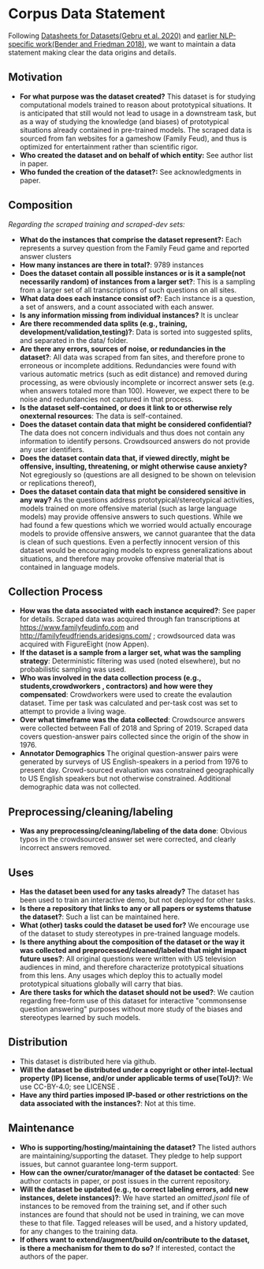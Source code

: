 
# Corpus Data Statement

Following [Datasheets for Datasets(Gebru et al. 2020)](https://arxiv.org/pdf/1803.09010.pdf) and [earlier NLP-specific work(Bender and Friedman 2018)](https://www.aclweb.org/anthology/Q18-1041.pdf), we want to maintain a data statement making clear the data origins and details.

## Motivation 


* **For what purpose was the dataset created?**  This dataset is for studying computational models trained to reason about prototypical situations. It is anticipated that still would not lead to usage in a downstream task, but as a way of studying the knowledge (and biases) of prototypical situations already contained in pre-trained models. The scraped data is sourced from fan websites for a gameshow (Family Feud), and thus is optimized for entertainment rather than scientific rigor.
* **Who created the dataset and on behalf of which entity:** See author list in paper.
*  **Who funded the creation of the dataset?:** See acknowledgments in paper.

## Composition
*Regarding the scraped  training and scraped-dev sets:*

* **What do the instances that comprise the dataset represent?:** Each represents a survey question from the Family Feud game and reported answer clusters
* **How many instances are there in total?**:  9789 instances
* **Does the dataset contain all possible instances or is it a sample(not necessarily random) of instances from a larger set?**:  This is a sampling from a larger set of all transcriptions of such questions on all sites.  
* **What data does each instance consist of?**: Each instance is a question, a set of answers, and a count associated with each answer.
* **Is any information missing from individual instances?** It is unclear 
* **Are there recommended data splits (e.g., training, development/validation,testing)?**: Data is sorted into suggested splits, and separated in the data/ folder. 
* **Are there any errors, sources of noise, or redundancies in the dataset?**: All data was scraped from fan sites, and therefore prone to erroneous or incomplete additions.  Redundancies were found with various automatic metrics (such as edit distance) and removed during processing, as were obviously incomplete or incorrect answer sets (e.g. when answers totaled more than 100). However, we expect there to be noise and redundancies not captured in that process.
* **Is the dataset self-contained, or does it link to or otherwise rely onexternal resources**: The data is self-contained.
* **Does the dataset contain data that might be considered confidential?** The data does not concern individuals and thus does not contain any information to identify persons. Crowdsourced answers do not provide any user identifiers.
* **Does the dataset contain data that, if viewed directly, might be offensive, insulting, threatening, or might otherwise cause anxiety?** Not egregiously so (questions are all designed to be shown on television or replications thereof), 
* **Does the dataset contain data that might be considered sensitive in any way?** As the questions address prototypical/stereotypical activities, models trained on more offensive material (such as large language models) may provide offensive answers to such questions. While we had found a few questions which we worried would actually encourage models to provide offensive answers, we cannot guarantee that the data is clean of such questions. Even a perfectly innocent version of this dataset would be encouraging models to express generalizations about situations, and therefore may provoke offensive material that is contained in language models.


## Collection Process
* **How was the data associated with each instance acquired?**: See paper for details. Scraped data was acquired through fan transcriptions at https://www.familyfeudinfo.com and http://familyfeudfriends.arjdesigns.com/ ; crowdsourced data was acquired with FigureEight (now Appen).
* **If the dataset is a sample from a larger set, what was the sampling strategy**: Deterministic filtering was used (noted elsewhere), but no probabilistic sampling was used.
* **Who was involved in the data collection process (e.g., students,crowdworkers , contractors) and how were they compensated**: Crowdworkers were used to create the evalaution dataset.  Time per task was calculated and per-task cost was set to attempt to provide a living wage.
* **Over what timeframe was the data collected**: Crowdsource answers were collected between Fall of 2018 and Spring of 2019.  Scraped data covers question-answer pairs collected since the origin of the show in 1976.
* **Annotator Demographics** The original question-answer pairs were generated by surveys of US English-speakers in a period from 1976 to present day. Crowd-sourced evaluation was constrained geographically to US English speakers but not otherwise constrained.   Additional demographic data was not collected.

## Preprocessing/cleaning/labeling
* **Was any preprocessing/cleaning/labeling of the data done**: Obvious typos in the crowdsourced answer set were corrected, and clearly incorrect answers removed.


## Uses
* **Has the dataset been used for any tasks already?** The dataset has been used to train an interactive demo, but not deployed for other tasks.
* **Is there a repository that links to any or all papers or systems thatuse the dataset?**: Such a list can be maintained here.
* **What (other) tasks could the dataset be used for?** We encourage use of the dataset to study stereotypes in pre-trained language models.  
* **Is there anything about the composition of the dataset or the way it was collected and preprocessed/cleaned/labeled that might impact future uses?**: All original questions were written with US television audiences in mind, and therefore characterize prototypical situations from this lens. Any usages which deploy this to actually model prototypical situations globally will carry that bias. 
* **Are there tasks for which the dataset should not be used?**: We caution regarding free-form use of this dataset for interactive "commonsense question answering" purposes without more study of the biases and stereotypes learned by such models.

##  Distribution

* This dataset is distributed here via github.
* **Will the dataset be distributed under a copyright or other intel-lectual property (IP) license, and/or under applicable terms of use(ToU)?**: We use CC-BY-4.0; see LICENSE . 
* **Have any third parties imposed IP-based or other restrictions on the data associated with the instances?**: Not at this time.

##  Maintenance

* **Who is supporting/hosting/maintaining the dataset?** The listed authors are maintaining/supporting the dataset.  They pledge to help support issues, but cannot guarantee long-term support. 
* **How can the owner/curator/manager of the dataset be contacted**: See author contacts in paper, or post issues in the current repository.
* **Will the dataset be updated (e.g., to correct labeling errors, add new instances, delete instances)?**: We have started an *omitted.jsonl* file of instances to be removed from the training set, and if other such instances are found that should not be used in training, we can move these to that file.  Tagged releases will be used, and a history updated, for any changes to the training data. 
* **If others want to extend/augment/build on/contribute to the dataset, is there a mechanism for them to do so?** If interested, contact the authors of the paper.